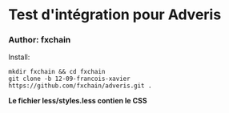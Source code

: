 # Test d'intégration pour Adveris
### Author: fxchain


Install:
```
mkdir fxchain && cd fxchain
git clone -b 12-09-francois-xavier https://github.com/fxchain/adveris.git .
```


**Le fichier less/styles.less contien le CSS**
